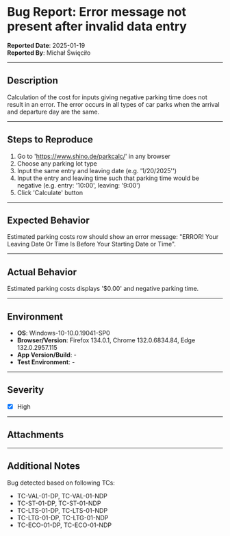 # Bug Report: Error message not present after invalid data entry

**Reported Date**: 2025-01-19  
**Reported By**: Michał Święciło

---

## **Description**
Calculation of the cost for inputs giving negative parking time does not result in an error. The error occurs in all types of car parks when the arrival and departure day are the same.

---

## **Steps to Reproduce**
1. Go to 'https://www.shino.de/parkcalc/' in any browser
2. Choose any parking lot type 
3. Input the same entry and leaving date (e.g. '1/20/2025'')
4. Input the entry and leaving time such that parking time would be negative (e.g. entry: '10:00', leaving: '9:00')
5. Click 'Calculate' button

---

## **Expected Behavior**
Estimated parking costs row should show an error message: "ERROR! Your Leaving Date Or Time Is Before Your Starting Date or Time".

---

## **Actual Behavior**
Estimated parking costs displays '$0.00' and negative parking time.

---

## **Environment**
- **OS**: Windows-10-10.0.19041-SP0
- **Browser/Version**: Firefox 134.0.1, Chrome 132.0.6834.84, Edge 132.0.2957.115
- **App Version/Build**: -
- **Test Environment**: -

---

## **Severity**
- [x] High

---

## **Attachments**


---

## **Additional Notes**
Bug detected based on following TCs:
- TC-VAL-01-DP, TC-VAL-01-NDP
- TC-ST-01-DP, TC-ST-01-NDP
- TC-LTS-01-DP, TC-LTS-01-NDP
- TC-LTG-01-DP, TC-LTG-01-NDP
- TC-ECO-01-DP, TC-ECO-01-NDP
